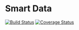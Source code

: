 # Smart Data
[![Build Status](https://travis-ci.org/jorgeacf/smart-data.svg?branch=master)](https://travis-ci.org/jorgeacf/smart-data)
[![Coverage Status](https://coveralls.io/repos/github/jorgeacf/smart-data/badge.svg?branch=master)](https://coveralls.io/github/jorgeacf/smart-data?branch=master)